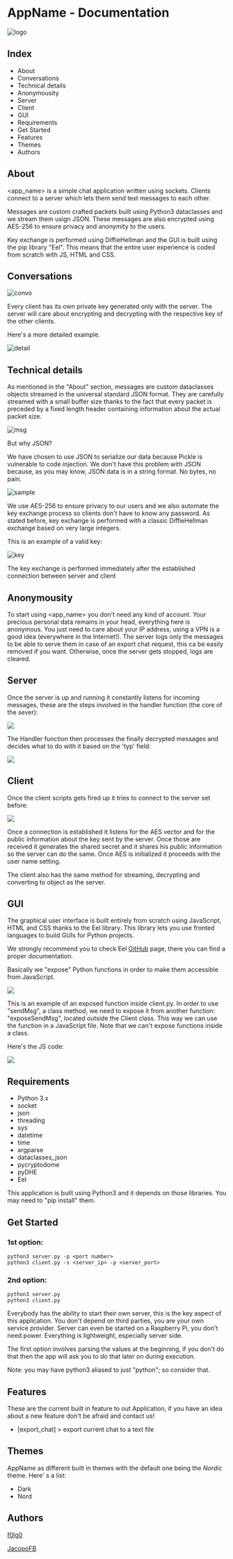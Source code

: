 # AppName - Documentation

![logo](/media/leonardo/Leonardo/code/git/chatroom/wireframes/PNG/logo.png)

## Index

* About
* Conversations
* Technical details
* Anonymousity
* Server
* Client
* GUI
* Requirements
* Get Started
* Features
* Themes
* Authors

## About

<app_name> is a simple chat application written using sockets.  Clients connect to a server which lets them send text messages to each  other.

Messages are custom crafted packets built using Python3 dataclasses and we stream them usign JSON. These messages are also encrypted using AES-256 to  ensure privacy and anonymity to the users.

Key exchange is performed using DiffieHellman and the GUI is built  using the pip library "Eel". This means that the entire user experience is coded from scratch with JS, HTML and CSS.

## Conversations

![convo](/media/leonardo/Leonardo/code/Python/socket/chatroom/documentation/pics/convo.png)

Every client has its own private key generated only with the server. The server will care about encrypting and decrypting with the respective key of the other clients.

Here's a more detailed example.

![detail](/media/leonardo/Leonardo/code/Python/socket/chatroom/documentation/pics/detail.png)

## Technical details

As mentioned in the "About" section, messages are custom dataclasses objects streamed in the universal standard JSON format. They are carefully streamed with a small buffer size thanks to the fact that every packet is preceded by a fixed length header containing information about the actual packet size.  

![msg](/media/leonardo/Leonardo/code/Python/socket/chatroom/documentation/pics/msg.png)

But why JSON?

We have chosen to use JSON to serialize our data because Pickle is vulnerable to code injection. We don't have this problem with JSON because, as you may know, JSON data is in a string format. No bytes, no pain.

![sample](/media/leonardo/Leonardo/code/Python/socket/chatroom/documentation/pics/sample.png)

We use AES-256 to ensure privacy to our users and we also automate the key exchange process so clients don't have to know any password.
As stated before, key exchange is performed with a classic DiffieHellman exchange based on very large integers.

This is an example of a valid key:

![key](/media/leonardo/Leonardo/code/Python/socket/chatroom/documentation/pics/ex.png)

The key exchange is performed immediately after the established connection between server and client

## Anonymousity

To start using <app_name> you don't need any kind of account. Your precious personal data remains in your head, everything here is  anonymous. You just need to care about your IP address, using a VPN is a good idea (everywhere in the Internet!). The server logs only the messages to be able to serve them in case of an export chat request, this ca be easily removed if you want. Otherwise, once the server gets stopped, logs are cleared.

## Server

Once the server is up and running it constantly listens for incoming messages, these are the steps involved in the handler function (the core of the sever):

![](/media/leonardo/Leonardo/code/Python/socket/chatroom/documentation/pics/steps.png)

The Handler function then processes the finally decrypted messages and decides what to do with it based on the 'typ' field:

![](/media/leonardo/Leonardo/code/Python/socket/chatroom/documentation/pics/handler.png)



## Client

Once the client scripts gets fired up it tries to connect to the server set before:

![](/media/leonardo/Leonardo/code/Python/socket/chatroom/documentation/pics/connect.png)

Once a connection is established it listens for the AES vector and for the public information about the key sent by the server. Once those are received it generates the shared secret and it shares his public information so the server can do the same. Once AES is initialized it proceeds with the user name setting.

The client also has the same method for streaming, decrypting and converting to object as the server.

## GUI

The graphical user interface is built entirely from scratch using JavaScript, HTML and CSS thanks to the Eel library. This library lets you use fronted languages to build GUIs for Python projects. 

We strongly recommend you to check Eel [GitHub](https://github.com/samuelhwilliams/Eel) page, there you can find a proper documentation.

Basically we "expose" Python functions in order to make them accessible from JavaScript.

![](/media/leonardo/Leonardo/code/Python/socket/chatroom/documentation/pics/exposed.png)

This is an example of an exposed function inside client.py. In order to use "sendMsg", a class method, we need to expose it from another function: "exposeSendMsg", located outside the Client class. This way we can use the function in a JavaScript file. Note that we can't expose functions inside a class.

Here's the JS code:

![](/media/leonardo/Leonardo/code/Python/socket/chatroom/documentation/pics/exposed_js.png)

## Requirements

- Python 3.x
- socket
- json
- threading
- sys
- datetime
- time
- argparse
- dataclasses_json
- pycryptodome
- pyDHE
- Eel

This application is built using Python3 and it depends on those libraries. You may need to "pip install" them.

## Get Started

### 1st option:

```
python3 server.py -p <port number>
python3 client.py -s <server_ip> -p <server_port>
```

### 2nd option:

```
python3 server.py
python3 client.py
```

Everybody has the ability to start their own server, this is the key aspect of this application. You don't depend on third parties, you are your own service provider. Server can even be started on a Raspberry Pi, you don't need power. Everything is lightweight, especially server side.

The first option involves parsing the values at the beginning, if you don't do that then the app will ask you to do that later on during execution.

Note: you may have python3 aliased to just "python"; so consider that.

## Features

These are the current built in feature to out Application, if you have an idea about a new feature don't be afraid and contact us!

- [export_chat] > export current chat to a text file

## Themes

AppName as different built in themes with the default one being the *Nordic* theme. Here' s a list:

* Dark
* Nord

## Authors

[f0lg0](https://github.com/f0lg0)

[JacopoFB](https://github.com/JacopoFB)

